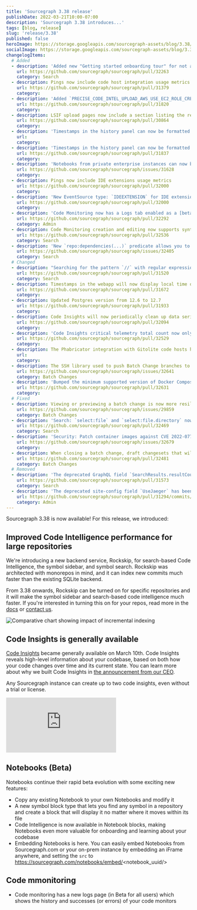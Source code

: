 ```yaml
---
title: 'Sourcegraph 3.38 release'
publishDate: 2022-03-21T10:00-07:00
description: 'Sourcegraph 3.38 introduces...'
tags: [blog, release]
slug: 'release/3.38'
published: false
heroImage: https://storage.googleapis.com/sourcegraph-assets/blog/3.38/sourcegraph-3-38-release.png
socialImage: https://storage.googleapis.com/sourcegraph-assets/blog/3.38/sourcegraph-3-38-release.png
changelogItems:
  # Added
  - description: 'Added new "Getting started onboarding tour" for not authenticated users on Sourcegraph.com instead of "Search onboarding tour"'
    url: https://github.com/sourcegraph/sourcegraph/pull/32263
    category: Search
  - description: Pings now include code host integration usage metrics
    url: https://github.com/sourcegraph/sourcegraph/pull/31379
    category:
  - description: 'Added `PRECISE_CODE_INTEL_UPLOAD_AWS_USE_EC2_ROLE_CREDENTIALS` environment variable to enable EC2 metadata API authentication to an external S3 bucket storing precise code intelligence uploads.'
    url: https://github.com/sourcegraph/sourcegraph/pull/31820
    category:
  - description: LSIF upload pages now include a section listing the reasons and retention policies resulting in an upload being retained and not expired.
    url: https://github.com/sourcegraph/sourcegraph/pull/30864
    category:
  - description: 'Timestamps in the history panel can now be formatted as absolute timestamps by using user setting `history.preferAbsoluteTimestamps`'
    url:
    category:
  - description: 'Timestamps in the history panel can now be formatted as absolute timestamps by using user setting `history.preferAbsoluteTimestamps`'
    url: https://github.com/sourcegraph/sourcegraph/pull/31837
    category:
  - description: 'Notebooks from private enterprise instances can now be embedded in external sites by enabling the `enable-embed-route` feature flag.'
    url: https://github.com/sourcegraph/sourcegraph/issues/31628
    category:
  - description: Pings now include IDE extensions usage metrics
    url: https://github.com/sourcegraph/sourcegraph/pull/32000
    category:
  - description: 'New EventSource type: `IDEEXTENSION` for IDE extensions-related events'
    url: https://github.com/sourcegraph/sourcegraph/pull/32000
    category:
  - description: 'Code Monitoring now has a Logs tab enabled as a [beta feature](https://docs.sourcegraph.com/admin/beta_and_experimental_features). This lets you see recent runs of your code monitors and determine if any notifications were sent or if there were any errors during the run.'
    url: https://github.com/sourcegraph/sourcegraph/pull/32292
    category: Admin
  - description: Code Monitoring creation and editing now supports syntax highlighting and autocomplete on the search box.
    url: https://github.com/sourcegraph/sourcegraph/pull/32536
    category: Search
  - description: 'New `repo:dependencies(...)` predicate allows you to [search through the dependencies of your repositories](https://docs.sourcegraph.com/code_search/how-to/dependencies_search). This feature is currently in beta and only npm package repositories are supported with dependencies from `package-lock.json` and `yarn.lock` files.'
    url: https://github.com/sourcegraph/sourcegraph/issues/32405
    category: Search
  # Changed
  - description: "Searching for the pattern `//` with regular expression search is now interpreted literally and will search for `//`. Previously, the `//` pattern was interpreted as our regular expression syntax `/\u003cregexp\u003e/` which would in turn be intrpreted as the empty string. Since searching for an empty string offers little practically utility, we now instead interpret `//` to search for its literal meaning in regular expression search."
    url: https://github.com/sourcegraph/sourcegraph/pull/31520
    category: Search
  - description: Timestamps in the webapp will now display local time on hover instead of UTC time
    url: https://github.com/sourcegraph/sourcegraph/pull/31672
    category:
  - description: Updated Postgres version from 12.6 to 12.7
    url: https://github.com/sourcegraph/sourcegraph/pull/31933
    category:
  - description: Code Insights will now periodically clean up data series that are not in use. There is a 1 hour grace period where the series can be reattached to a view, after which all of the time series data and metadata will be deleted.
    url: https://github.com/sourcegraph/sourcegraph/pull/32094
    category:
  - description: 'Code Insights critical telemetry total count now only includes insights that are not frozen (limited by trial mode restrictions).'
    url: https://github.com/sourcegraph/sourcegraph/pull/32529
    category:
  - description: The Phabricator integration with Gitolite code hosts has been deprecated, the fields have been kept to not break existing systems, but the integration does not work anymore
    url:
    category:
  - description: The SSH library used to push Batch Change branches to code hosts has been updated to prevent issues pushing to github.com or GitHub Enterprise releases after March 15, 2022.
    url: https://github.com/sourcegraph/sourcegraph/issues/32641
    category: Batch Changes
  - description: 'Bumped the minimum supported version of Docker Compose from `1.22.0` to `1.29.0`'
    url: https://github.com/sourcegraph/sourcegraph/pull/32631
    category:
  # Fixed
  - description: Viewing or previewing a batch change is now more resilient when transient network or server errors occur.
    url: https://github.com/sourcegraph/sourcegraph/issues/29859
    category: Batch Changes
  - description: 'Search: `select:file` and `select:file.directory` now properly deduplicates results.'
    url: https://github.com/sourcegraph/sourcegraph/pull/32469
    category: Search
  - description: 'Security: Patch container images against CVE 2022-0778'
    url: https://github.com/sourcegraph/sourcegraph/issues/32679
    category:
  - description: When closing a batch change, draft changesets that will be closed are now also shown.
    url: https://github.com/sourcegraph/sourcegraph/pull/32481
    category: Batch Changes
  # Removed
  - description: 'The deprecated GraphQL field `SearchResults.resultCount` has been removed in favor of its replacement, `matchCount`.'
    url: https://github.com/sourcegraph/sourcegraph/pull/31573
    category: Search
  - description: 'The deprecated site-config field `UseJaeger` has been removed. Use `"observability.tracing": { "sampling": "all" }` instead'
    url: https://github.com/sourcegraph/sourcegraph/pull/31294/commits/6793220d6cf1200535a2610d79d2dd9e18c67dca
    category: Admin
---
```


Sourcegraph 3.38 is now available! For this release, we introduced:

## Improved Code Intelligence performance for large repositories

We're introducing a new backend service, Rockskip, for search-based Code Intelligence, the symbol sidebar, and symbol search. Rockskip was architected with monorepos in mind, and it can index new commits much faster than the existing SQLite backend.

From 3.38 onwards, Rockskip can be turned on for specific repositories and it will make the symbol sidebar and search-based code intelligence much faster. If you're interested in turning this on for your repos, read more in the [docs](https://docs.sourcegraph.com/code_intelligence/explanations/rockskip) or [contact us](mailto:support@sourcegraph.com).

<img class="blog-image" title="Rockskip performance improvement" alt="Comparative chart showing impact of incremental indexing" src="https://storage.googleapis.com/sourcegraph-assets/docs/images/code-intelligence/rockskip-chart.png">

## Code Insights is generally available

[Code Insights](https://docs.sourcegraph.com/code_insights) became generally available on March 10th. Code Insights reveals high-level information about your codebase, based on both how your code changes over time and its current state. You can learn more about why we built Code Insights in [the announcement from our CEO](https://about.sourcegraph.com/blog/announcing-code-insights/).

Any Sourcegraph instance can create up to two code insights, even without a trial or license.

<div class="container my-4 video-embed embed-responsive embed-responsive-16by9">
  <iframe
    class="embed-responsive-item"
    src="https://www.youtube-nocookie.com/embed/fMCUJQHfbUA?autoplay=0&amp;cc_load_policy=0&amp;start=0&amp;end=0&amp;loop=0&amp;controls=1&amp;modestbranding=1&amp;rel=0"
    allowfullscreen="true"
    allow="accelerometer; autoplay; encrypted-media; gyroscope; picture-in-picture"
    frameborder="0"
    title="Sourcegraph Code Insights demo"
  ></iframe>
</div>

## Notebooks (Beta)

Notebooks continue their rapid beta evolution with some exciting new features:

- Copy any existing Notebook to your own Notebooks and modify it
- A new symbol block type that lets you find any symbol in a repository and create a block that will display it no matter where it moves within its file
- Code Intelligence is now available in Notebook blocks, making Notebooks even more valuable for onboarding and learning about your codebase
- Embedding Notebooks is here. You can easily embed Notebooks from Sourcegraph.com or your on-prem instance by embedding an iFrame anywhere, and setting the `src` to https://sourcegraph.com/notebooks/embed/<notebook_uuid/>

## Code mmonitoring

- Code monitoring has a new logs page (in Beta for all users) which shows the history and successes (or errors) of your code monitors
